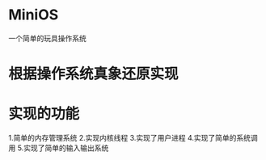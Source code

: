 # MiniOS
一个简单的玩具操作系统
# 根据操作系统真象还原实现
# 实现的功能
1.简单的内存管理系统
2.实现内核线程
3.实现了用户进程
4.实现了简单的系统调用
5.实现了简单的输入输出系统
